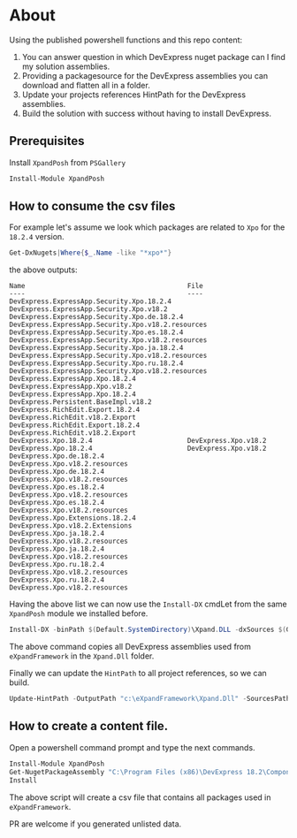 # About

Using the published powershell functions and this repo content:
1. You can answer question in which DevExpress nuget package can I find my solution assemblies.
2. Providing a packagesource for the DevExpress assemblies you can download and flatten all in a folder.
3. Update your projects references HintPath for the DevExpress assemblies.
4. Build the solution with success without having to install DevExpress.
## Prerequisites
Install `XpandPosh` from `PSGallery`

```ps1
Install-Module XpandPosh
```
## How to consume the csv files
For example let's assume we look which packages are related to `Xpo` for the `18.2.4` version.
```ps1
Get-DxNugets|Where{$_.Name -like "*xpo*"}
```
the above outputs:
```
Name                                         File
----                                         ----
DevExpress.ExpressApp.Security.Xpo.18.2.4    DevExpress.ExpressApp.Security.Xpo.v18.2
DevExpress.ExpressApp.Security.Xpo.de.18.2.4 DevExpress.ExpressApp.Security.Xpo.v18.2.resources
DevExpress.ExpressApp.Security.Xpo.es.18.2.4 DevExpress.ExpressApp.Security.Xpo.v18.2.resources
DevExpress.ExpressApp.Security.Xpo.ja.18.2.4 DevExpress.ExpressApp.Security.Xpo.v18.2.resources
DevExpress.ExpressApp.Security.Xpo.ru.18.2.4 DevExpress.ExpressApp.Security.Xpo.v18.2.resources
DevExpress.ExpressApp.Xpo.18.2.4             DevExpress.ExpressApp.Xpo.v18.2
DevExpress.ExpressApp.Xpo.18.2.4             DevExpress.Persistent.BaseImpl.v18.2
DevExpress.RichEdit.Export.18.2.4            DevExpress.RichEdit.v18.2.Export
DevExpress.RichEdit.Export.18.2.4            DevExpress.RichEdit.v18.2.Export
DevExpress.Xpo.18.2.4                        DevExpress.Xpo.v18.2
DevExpress.Xpo.18.2.4                        DevExpress.Xpo.v18.2
DevExpress.Xpo.de.18.2.4                     DevExpress.Xpo.v18.2.resources
DevExpress.Xpo.de.18.2.4                     DevExpress.Xpo.v18.2.resources
DevExpress.Xpo.es.18.2.4                     DevExpress.Xpo.v18.2.resources
DevExpress.Xpo.es.18.2.4                     DevExpress.Xpo.v18.2.resources
DevExpress.Xpo.Extensions.18.2.4             DevExpress.Xpo.v18.2.Extensions
DevExpress.Xpo.ja.18.2.4                     DevExpress.Xpo.v18.2.resources
DevExpress.Xpo.ja.18.2.4                     DevExpress.Xpo.v18.2.resources
DevExpress.Xpo.ru.18.2.4                     DevExpress.Xpo.v18.2.resources
DevExpress.Xpo.ru.18.2.4                     DevExpress.Xpo.v18.2.resources
```

Having the above list we can now use the `Install-DX` cmdLet from the same `XpandPosh` module we installed before.

```ps1
Install-DX -binPath $(Default.SystemDirectory)\Xpand.DLL -dxSources $(Get-PackageSourceLocations -join ";") -sourcePath $(Default.SystemDirectory) -dxVersion 18.2.4 

```
The above command copies all DevExpress assemblies used from `eXpandFramework` in the `Xpand.Dll` folder.

Finally we can update the `HintPath` to all project references, so we can build.

```ps1
Update-HintPath -OutputPath "c:\eXpandFramework\Xpand.Dll" -SourcesPath "c:\eXpandFramework"
```

## How to create a content file.
Open a powershell command prompt and type the next commands.

```ps1
Install-Module XpandPosh
Get-NugetPackageAssembly "C:\Program Files (x86)\DevExpress 18.2\Components\System\Components\Packages"|Export-Csv 18.2.4.csv
Install
```

The above script will create a csv file that contains all packages used in `eXpandFramework`.

PR are welcome if you generated unlisted data. 